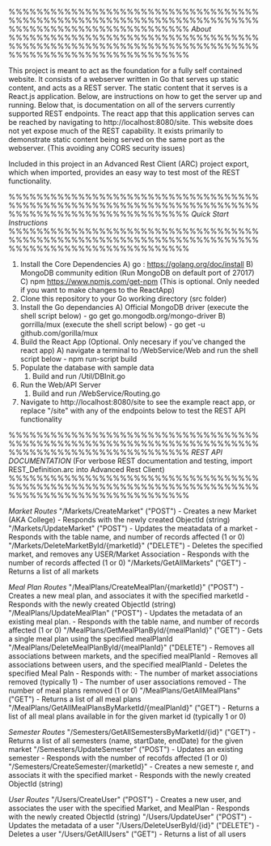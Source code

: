 %%%%%%%%%%%%%%%%%%%%%%%%%%%%%%%%%%%%%%%%%%%%%%%%%%%%%%%%%%%%%%%%%%%%%%%%%%%%%%%%%%%%%%%%%%%%%%%%%%
*About*
%%%%%%%%%%%%%%%%%%%%%%%%%%%%%%%%%%%%%%%%%%%%%%%%%%%%%%%%%%%%%%%%%%%%%%%%%%%%%%%%%%%%%%%%%%%%%%%%%%

This project is meant to act as the foundation for a fully self contained website. It consists of a webserver written in Go that serves up static content, and acts as a REST server.  The static content that it serves is a React.js application. Below, are instructions on how to get the server up and running. Below that, is documentation on all of the servers currently supported REST endpoints.  The react app that this application serves can be reached by navigating to http://localhost:8080/site.  This website does not yet expose much of the REST capability.  It exists primarily to demonstrate static content being served on the same port as the webserver. (This avoiding any CORS security issues) 

Included in this project in an Advanced Rest Client (ARC) project export, which when imported, provides an easy way to test most of the REST functionality. 


%%%%%%%%%%%%%%%%%%%%%%%%%%%%%%%%%%%%%%%%%%%%%%%%%%%%%%%%%%%%%%%%%%%%%%%%%%%%%%%%%%%%%%%%%%%%%%%%%%
*Quick Start Instructions*
%%%%%%%%%%%%%%%%%%%%%%%%%%%%%%%%%%%%%%%%%%%%%%%%%%%%%%%%%%%%%%%%%%%%%%%%%%%%%%%%%%%%%%%%%%%%%%%%%%

1) Install the Core Dependencies
	A) go : https://golang.org/doc/install
	B) MongoDB community edition (Run MongoDB on default port of 27017)
	C) npm https://www.npmjs.com/get-npm (This is optional. Only needed if you want to make changes to the ReactApp)
2) Clone this repository to your Go working directory (src folder)
3) Install the Go dependancies 
	A) Official MongoDB driver (execute the shell script below)
		- go get go.mongodb.org/mongo-driver
	B) gorrilla/mux (execute the shell script below)
		- go get -u github.com/gorilla/mux
4) Build the React App (Optional. Only necesary if you've changed the react app)
	A) navigate a terminal to /WebService/Web and run the shell script below
		- npm run-script build
4) Populate the database with sample data
	1) Build and run /Util/DBInit.go
5) Run the Web/API Server
	1) Build and run /WebService/Routing.go
6) Navigate to http://localhost:8080/site to see the example react app, or replace "/site" with any of the endpoints below to test the REST API functionality


%%%%%%%%%%%%%%%%%%%%%%%%%%%%%%%%%%%%%%%%%%%%%%%%%%%%%%%%%%%%%%%%%%%%%%%%%%%%%%%%%%%%%%%%%%%%%%%%%%
*REST API DOCUMENTATION* 
(For verbose REST documentation and testing, import REST_Definition.arc into Advanced Rest Client)
%%%%%%%%%%%%%%%%%%%%%%%%%%%%%%%%%%%%%%%%%%%%%%%%%%%%%%%%%%%%%%%%%%%%%%%%%%%%%%%%%%%%%%%%%%%%%%%%%%

*Market Routes*
"/Markets/CreateMarket" ("POST")
	- Creates a new Market (AKA College)
	- Responds with the newly created ObjectId (string)
"/Markets/UpdateMarket" ("POST")
	- Updates the meatadata of a market
	- Responds with the table name, and number of records affected (1 or 0)
"/Markets/DeleteMarketById/{marketId}" ("DELETE")
	- Deletes the specified market, and removes any USER/Market Association
	- Responds with the number of records affected (1 or 0)
"/Markets/GetAllMarkets" ("GET")
	- Returns a list of all markets

*Meal Plan Routes*
"/MealPlans/CreateMealPlan/{marketId}" ("POST")
	- Creates a new meal plan, and associates it with the specified marketId 
	- Responds with the newly created ObjectId (string)
"/MealPlans/UpdateMealPlan" ("POST")
	- Updates the metadata of an existing meal plan. 
	- Responds with the table name, and number of records affected (1 or 0)
"/MealPlans/GetMealPlanById/{mealPlanId}" ("GET")
	- Gets a single meal plan using the specified mealPlanId
"/MealPlans/DeleteMealPlanById/{mealPlanId}" ("DELETE")
	- Removes all associations between markets, and the specified mealPlanId
	- Removes all associations between users, and the specified mealPlanId
	- Deletes the specified Meal Paln 
	- Responds with:
		- The number of market associations removed (typically 1)
		- The number of user associations removed
		- The number of meal plans removed (1 or 0)	
"/MealPlans/GetAllMealPlans" ("GET")
	- Returns a list of all meal plans	
"/MealPlans/GetAllMealPlansByMarketId/{mealPlanId}" ("GET")
	- Returns a list of all meal plans available in for the given market id (typically 1 or 0)

*Semester Routes*
"/Semesters/GetAllSemestersByMarketId/{id}" ("GET")
	- Returns a list of all semesters (name, startDate, endDate) for the given market
"/Semesters/UpdateSemester" ("POST")
	- Updates an existing semester 
	- Responds with the number of recofds affected (1 or 0)
"/Semesters/CreateSemester/{marketId}"
	- Creates a new semeste	r, and associats it with the specified market
	- Responds with the newly created ObjectId (string)

*User Routes*
"/Users/CreateUser" ("POST")
	- Creates a new user, and associates the user with the specified Market, and MealPlan
	- Responds with the newly created ObjectId (string)
"/Users/UpdateUser" ("POST")
	- Updates the metadata of a user
"/Users/DeleteUserById/{id}" ("DELETE")
	- Deletes a user
"/Users/GetAllUsers" ("GET")
	- Returns a list of all users
